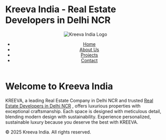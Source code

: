 <!DOCTYPE html>
<html lang="en">
<head>
    <meta charset="UTF-8">
    <meta name="viewport" content="width=device-width, initial-scale=1.0">
    <h1>Kreeva India - Real Estate Developers in Delhi NCR</h1>
    <link rel="stylesheet" href="assets/css/styles.css">
</head>
<body>
    <header>
        <img src="https://kreevaindia.com/images/lgogo2.svg" alt="Kreeva India Logo">
        <nav>
            <ul>
                <li><a href="index.html">Home</a></li>
                <li><a href="about.html">About Us</a></li>
                <li><a href="projects.html">Projects</a></li>
                <li><a href="contact.html">Contact</a></li>
            </ul>
        </nav>
    </header>
    <main>
        <h1>Welcome to Kreeva India</h1>
        <p>KREEVA, a leading Real Estate Company in Delhi NCR and trusted <a href="https://kreevaindia.com/blog/">Real Estate Developers in Delhi NCR</a>
, offers luxurious properties with exceptional craftsmanship. Each space is designed with meticulous detail, blending modern design with sustainability. Experience personalized, sustainable luxury because you deserve the best with KREEVA.
</p>
    </main>
    <footer>
        <p>&copy; 2025 Kreeva India. All rights reserved.</p>
    </footer>
    <script src="assets/js/main.js"></script>
</body>
</html>
